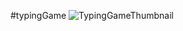 #typingGame
![TypingGameThumbnail](https://user-images.githubusercontent.com/96611186/160256502-343f881a-1521-4617-a57c-6ae8270bb547.jpg)
